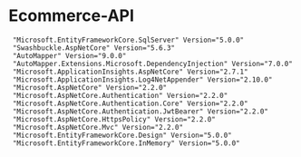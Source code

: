# Ecommerce-API
     "Microsoft.EntityFrameworkCore.SqlServer" Version="5.0.0"  
     "Swashbuckle.AspNetCore" Version="5.6.3"   
     "AutoMapper" Version="9.0.0"  
     "AutoMapper.Extensions.Microsoft.DependencyInjection" Version="7.0.0"     
     "Microsoft.ApplicationInsights.AspNetCore" Version="2.7.1"  
     "Microsoft.ApplicationInsights.Log4NetAppender" Version="2.10.0"  
     "Microsoft.AspNetCore" Version="2.2.0"  
     "Microsoft.AspNetCore.Authentication" Version="2.2.0" 
     "Microsoft.AspNetCore.Authentication.Core" Version="2.2.0" 
     "Microsoft.AspNetCore.Authentication.JwtBearer" Version="2.2.0" 
     "Microsoft.AspNetCore.HttpsPolicy" Version="2.2.0"  
     "Microsoft.AspNetCore.Mvc" Version="2.2.0"  
     "Microsoft.EntityFrameworkCore.Design" Version="5.0.0"  
     "Microsoft.EntityFrameworkCore.InMemory" Version="5.0.0"        
